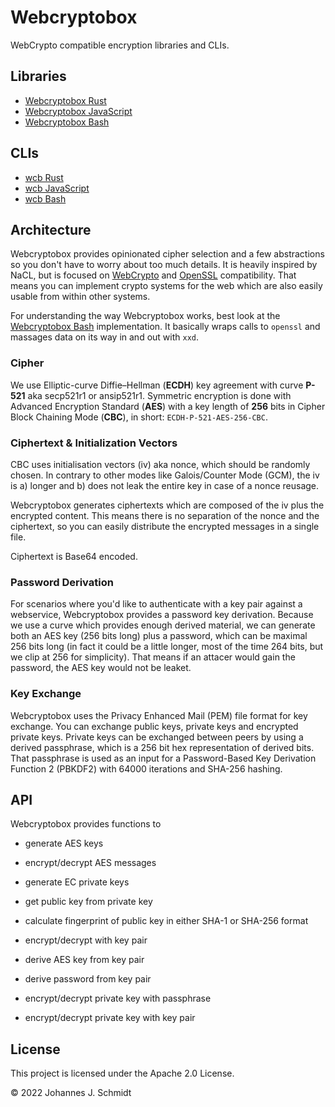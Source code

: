 # Webcryptobox
WebCrypto compatible encryption libraries and CLIs.

## Libraries
* [Webcryptobox Rust](https://github.com/jo/webcryptobox-rs)
* [Webcryptobox JavaScript](https://github.com/jo/webcryptobox-js)
* [Webcryptobox Bash](https://github.com/jo/webcryptobox-sh)


## CLIs
* [wcb Rust](https://github.com/jo/wcb-rs)
* [wcb JavaScript](https://github.com/jo/wcb-js)
* [wcb Bash](https://github.com/jo/wcb-sh)


## Architecture
Webcryptobox provides opinionated cipher selection and a few abstractions so you don't have to worry about too much details. It is heavily inspired by NaCL, but is focused on [WebCrypto](https://developer.mozilla.org/en-US/docs/Web/API/Web_Crypto_API) and [OpenSSL](https://www.openssl.org/) compatibility. That means you can implement crypto systems for the web which are also easily usable from within other systems.

For understanding the way Webcryptobox works, best look at the [Webcryptobox Bash](https://github.com/jo/webcryptobox-sh) implementation. It basically wraps calls to `openssl` and massages data on its way in and out with `xxd`.

### Cipher
We use Elliptic-curve Diffie–Hellman (**ECDH**) key agreement with curve **P-521** aka secp521r1 or ansip521r1. Symmetric encryption is done with Advanced Encryption Standard (**AES**) with a key length of **256** bits in Cipher Block Chaining Mode (**CBC**), in short: `ECDH-P-521-AES-256-CBC`.

### Ciphertext & Initialization Vectors
CBC uses initialisation vectors (iv) aka nonce, which should be randomly chosen. In contrary to other modes like Galois/Counter Mode (GCM), the iv is a) longer and b) does not leak the entire key in case of a nonce reusage.

Webcryptobox generates ciphertexts which are composed of the iv plus the encrypted content. This means there is no separation of the nonce and the ciphertext, so you can easily distribute the encrypted messages in a single file.

Ciphertext is Base64 encoded.

### Password Derivation
For scenarios where you'd like to authenticate with a key pair against a webservice, Webcryptobox provides a password key derivation. Because we use a curve which provides enough derived material, we can generate both an AES key (256 bits long) plus a password, which can be maximal 256 bits long (in fact it could be a little longer, most of the time 264 bits, but we clip at 256 for simplicity).
That means if an attacer would gain the password, the AES key would not be leaket.

### Key Exchange
Webcryptobox uses the Privacy Enhanced Mail (PEM) file format for key exchange. You can exchange public keys, private keys and encrypted private keys. Private keys can be exchanged between peers by using a derived passphrase, which is a 256 bit hex representation of derived bits. That passphrase is used as an input for a Password-Based Key Derivation Function 2 (PBKDF2) with 64000 iterations and SHA-256 hashing.


## API
Webcryptobox provides functions to

* generate AES keys
* encrypt/decrypt AES messages

* generate EC private keys
* get public key from private key

* calculate fingerprint of public key in either SHA-1 or SHA-256 format

* encrypt/decrypt with key pair

* derive AES key from key pair
* derive password from key pair

* encrypt/decrypt private key with passphrase
* encrypt/decrypt private key with key pair


## License
This project is licensed under the Apache 2.0 License.

© 2022 Johannes J. Schmidt
